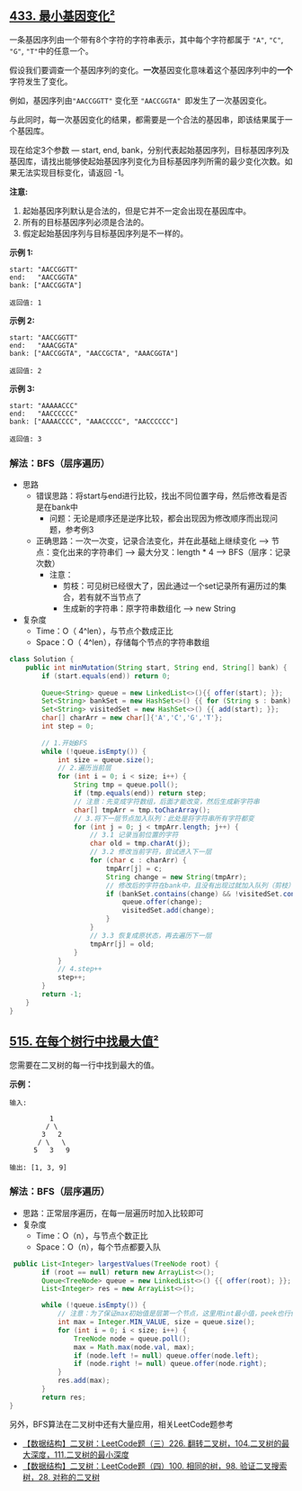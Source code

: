## [433. 最小基因变化²](https://leetcode-cn.com/problems/minimum-genetic-mutation/)

一条基因序列由一个带有8个字符的字符串表示，其中每个字符都属于 `"A"`, `"C"`, `"G"`, `"T"`中的任意一个。

假设我们要调查一个基因序列的变化。**一次**基因变化意味着这个基因序列中的**一个**字符发生了变化。

例如，基因序列由`"AACCGGTT"` 变化至 `"AACCGGTA" `即发生了一次基因变化。

与此同时，每一次基因变化的结果，都需要是一个合法的基因串，即该结果属于一个基因库。

现在给定3个参数 — start, end, bank，分别代表起始基因序列，目标基因序列及基因库，请找出能够使起始基因序列变化为目标基因序列所需的最少变化次数。如果无法实现目标变化，请返回 -1。

**注意:**

1. 起始基因序列默认是合法的，但是它并不一定会出现在基因库中。
2. 所有的目标基因序列必须是合法的。
3. 假定起始基因序列与目标基因序列是不一样的。

**示例 1:**

```
start: "AACCGGTT"
end:   "AACCGGTA"
bank: ["AACCGGTA"]

返回值: 1
```

**示例 2:**

```
start: "AACCGGTT"
end:   "AAACGGTA"
bank: ["AACCGGTA", "AACCGCTA", "AAACGGTA"]

返回值: 2
```

**示例 3:**

```
start: "AAAAACCC"
end:   "AACCCCCC"
bank: ["AAAACCCC", "AAACCCCC", "AACCCCCC"]

返回值: 3
```

### 解法：BFS（层序遍历）

* 思路
  * 错误思路：将start与end进行比较，找出不同位置字母，然后修改看是否是在bank中
    * 问题：无论是顺序还是逆序比较，都会出现因为修改顺序而出现问题，参考例3
  * 正确思路：一次一次变，记录合法变化，并在此基础上继续变化 --> 节点：变化出来的字符串们   --> 最大分叉：length * 4  --> BFS（层序：记录次数）
    * 注意：
      * 剪枝：可见树已经很大了，因此通过一个set记录所有遍历过的集合，若有就不当节点了
      * 生成新的字符串：原字符串数组化 --> new String
* 复杂度
  * Time：O（ 4^len），与节点个数成正比
  * Space：O（ 4^len），存储每个节点的字符串数组

```java
class Solution {
    public int minMutation(String start, String end, String[] bank) {
        if (start.equals(end)) return 0;
        
        Queue<String> queue = new LinkedList<>(){{ offer(start); }};
        Set<String> bankSet = new HashSet<>() {{ for (String s : bank) add(s); }};
        Set<String> visitedSet = new HashSet<>() {{ add(start); }};
        char[] charArr = new char[]{'A','C','G','T'};
        int step = 0;
		
		// 1.开始BFS
        while (!queue.isEmpty()) {
            int size = queue.size();
            // 2.遍历当前层
            for (int i = 0; i < size; i++) {
                String tmp = queue.poll();
                if (tmp.equals(end)) return step;
                // 注意：先变成字符数组，后面才能改变，然后生成新字符串
                char[] tmpArr = tmp.toCharArray();
                // 3.将下一层节点加入队列：此处是将字符串所有字符都变
                for (int j = 0; j < tmpArr.length; j++) {
                    // 3.1 记录当前位置的字符
                    char old = tmp.charAt(j);
                    // 3.2 修改当前字符，尝试进入下一层
                    for (char c : charArr) {
                        tmpArr[j] = c;
                        String change = new String(tmpArr);
                        // 修改后的字符在bank中，且没有出现过就加入队列（剪枝）
                        if (bankSet.contains(change) && !visitedSet.contains(change)) {
                            queue.offer(change);
                            visitedSet.add(change);
                        }
                    }
                    // 3.3 恢复成原状态，再去遍历下一层
                    tmpArr[j] = old;
                }
            }
            // 4.step++
            step++;
        }
        return -1;
    }
}
```
## [515. 在每个树行中找最大值²](https://leetcode-cn.com/problems/find-largest-value-in-each-tree-row/)

您需要在二叉树的每一行中找到最大的值。

**示例：**

```
输入: 

          1
         / \
        3   2
       / \   \  
      5   3   9 

输出: [1, 3, 9]
```

### 解法：BFS（层序遍历）

* 思路：正常层序遍历，在每一层遍历时加入比较即可
* 复杂度
  * Time：O（n），与节点个数正比
  * Space：O（n），每个节点都要入队

```java
 public List<Integer> largestValues(TreeNode root) {
        if (root == null) return new ArrayList<>();
        Queue<TreeNode> queue = new LinkedList<>() {{ offer(root); }};
        List<Integer> res = new ArrayList<>();

        while (!queue.isEmpty()) {
            // 注意：为了保证max初始值是层第一个节点，这里用int最小值，peek也行但是多了一步操作
            int max = Integer.MIN_VALUE, size = queue.size();
            for (int i = 0; i < size; i++) {
                TreeNode node = queue.poll();
                max = Math.max(node.val, max);
                if (node.left != null) queue.offer(node.left);
                if (node.right != null) queue.offer(node.right);
            }
            res.add(max);
        }
        return res;
}
```
另外，BFS算法在二叉树中还有大量应用，相关LeetCode题参考
* [【数据结构】二叉树：LeetCode题（三）226. 翻转二叉树，104.二叉树的最大深度，111.二叉树的最小深度](https://blog.csdn.net/weixin_43935927/article/details/109063596)
* [【数据结构】二叉树：LeetCode题（四）100. 相同的树，98. 验证二叉搜索树，28. 对称的二叉树](https://blog.csdn.net/weixin_43935927/article/details/108944238)
